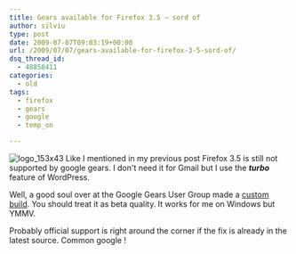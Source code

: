 ```yaml
---
title: Gears available for Firefox 3.5 – sord of
author: silviu
type: post
date: 2009-07-07T09:03:19+00:00
url: /2009/07/07/gears-available-for-firefox-3-5-sord-of/
dsq_thread_id:
  - 48858411
categories:
  - old
tags:
  - firefox
  - gears
  - google
  - temp_on

---
```

![logo_153x43](/blog/images/2009/logo_153x43.gif) Like I mentioned in my previous post Firefox 3.5 is still not supported by google gears. I don't need it for Gmail but I use the _**turbo**_ feature of WordPress.

Well, a good soul over at the Google Gears User Group made a <a href="http://groups.google.com/group/gears-users/msg/70f164020c0f8f4e" target="_blank" rel="noopener">custom build</a>. You should treat it as beta quality. It works for me on Windows but YMMV.

Probably official support is right around the corner if the fix is already in the latest source. Common google !